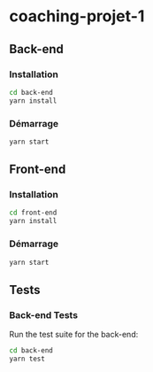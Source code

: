 # coaching-projet-1

## Back-end

### Installation

```bash
cd back-end
yarn install
```

### Démarrage

```bash
yarn start
```

## Front-end

### Installation

```bash
cd front-end
yarn install
```

### Démarrage

```bash
yarn start
```


## Tests

### Back-end Tests

Run the test suite for the back-end:

```bash
cd back-end
yarn test
```

